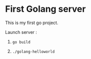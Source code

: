 # First Golang server

This is my first go project.

Launch server :

1) ```go build```

2) ```./golang-helloworld```